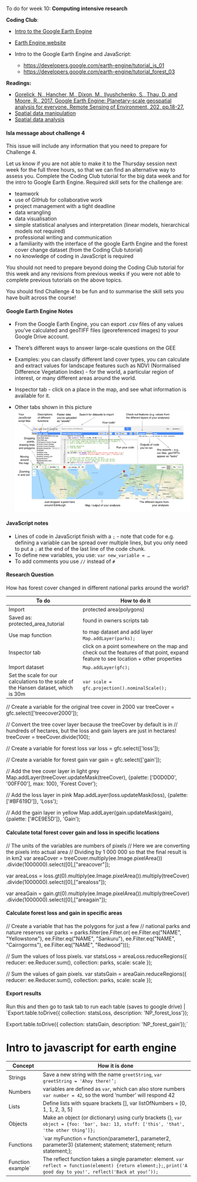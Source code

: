 To do for week 10: **Computing intensive research**

**Coding Club**:
- [Intro to the Google Earth Engine](https://ourcodingclub.github.io/tutorials/earth-engine/)
- [Earth Engine website](https://earthengine.google.com/)

- Intro to the Google Earth Engine and JavaScript:
  - https://developers.google.com/earth-engine/tutorial_js_01
  - https://developers.google.com/earth-engine/tutorial_forest_03


**Readings:**
- [Gorelick, N., Hancher, M., Dixon, M., Ilyushchenko, S., Thau, D. and Moore, R.,  2017.  Google  Earth  Engine:  Planetary-scale  geospatial  analysis  for everyone. Remote Sensing of Environment, 202,   pp.18-27.](https://www.sciencedirect.com/science/article/pii/S0034425717302900)
- [Spatial data manipulation](http://rspatial.org/spatial/index.html)
- [Spatial data analysis](http://rspatial.org/analysis/index.html)


#### Isla message about challenge 4
This issue will include any information that you need to prepare for Challenge 4.

Let us know if you are not able to make it to the Thursday session next week for the full three hours, so that we can find an alternative way to assess you.
Complete the Coding Club tutorial for the big data week and for the intro to Google Earth Engine.
Required skill sets for the challenge are:
* teamwork
* use of GitHub for collaborative work
* project management with a tight deadline
* data wrangling
* data visualisation
* simple statistical analyses and interpretation (linear models, hierarchical models not required)
* professional writing and communication
* a familiarity with the interface of the google Earth Engine and the forest cover change dataset (from the Coding Club tutorial)
* no knowledge of coding in JavaScript is required

You should not need to prepare beyond doing the Coding Club tutorial for this week and any revisions from previous weeks if you were not able to complete previous tutorials on the above topics.

You should find Challenge 4 to be fun and to summarise the skill sets you have built across the course!


#### Google Earth Engine Notes

* From the Google Earth Engine, you can export .csv files of any values you’ve calculated and geoTIFF files (georeferenced images) to your Google Drive account.


* There’s different ways to answer large-scale questions on the GEE
* Examples: you can classify different land cover types, you can calculate and extract values for landscape features such as NDVI (Normalised Difference Vegetation Index) - for the world, a particular region of interest, or many different areas around the world.

* Inspector tab - click on a place in the map, and see what information is available for it.
* Other tabs shown in this picture
![](Resources/gee_layout.png)


#### JavaScript notes 

* Lines of code in JavaScript finish with a `;` -  note that code for e.g. defining a variable can be spread over multiple lines, but you only need to put a `;` at the end of the last line of the code chunk.
* To define new variables, you use: `var new_variable = …`
* To add comments you use `//` instead of `#`


#### Research Question
How has forest cover changed in different national parks around the world?

To do | How to do it
------|------------------
Import |  protected area(polygons)
Saved as: protected_area_tutorial | found in owners scripts tab
Use map function | to map dataset and add layer `Map.addLayer(parks);`
Inspector tab | click on a point somewhere on the map and check out the features of that point, expand feature to see location + other properties
Import dataset | `Map.addLayer(gfc);`
Set the scale for our calculations to the scale of the Hansen dataset, which is 30m | `var scale = gfc.projection().nominalScale();`


// Create a variable for the original tree cover in 2000
var treeCover = gfc.select(['treecover2000']);

// Convert the tree cover layer because the treeCover by default is in
// hundreds of hectares, but the loss and gain layers are just in hectares!
treeCover = treeCover.divide(100);

// Create a variable for forest loss
var loss = gfc.select(['loss']);

// Create a variable for forest gain
var gain = gfc.select(['gain']);



// Add the tree cover layer in light grey
Map.addLayer(treeCover.updateMask(treeCover),
    {palette: ['D0D0D0', '00FF00'], max: 100}, 'Forest Cover');

// Add the loss layer in pink
Map.addLayer(loss.updateMask(loss),
            {palette: ['#BF619D']}, 'Loss');

// Add the gain layer in yellow
Map.addLayer(gain.updateMask(gain),
            {palette: ['#CE9E5D']}, 'Gain');


#### Calculate total forest cover gain and loss in specific locations

// The units of the variables are numbers of pixels
// Here we are converting the pixels into actual area
// Dividing by 1 000 000 so that the final result is in km2
var areaCover = treeCover.multiply(ee.Image.pixelArea())
                .divide(1000000).select([0],["areacover"]);

var areaLoss = loss.gt(0).multiply(ee.Image.pixelArea()).multiply(treeCover)
              .divide(1000000).select([0],["arealoss"]);

var areaGain = gain.gt(0).multiply(ee.Image.pixelArea()).multiply(treeCover)
              .divide(1000000).select([0],["areagain"]);


#### Calculate forest loss and gain in specific areas

// Create a variable that has the polygons for just a few
// national parks and nature reserves
var parks = parks.filter(ee.Filter.or(
    ee.Filter.eq("NAME", "Yellowstone"),
    ee.Filter.eq("NAME", "Sankuru"),
    ee.Filter.eq("NAME", "Cairngorms"),
    ee.Filter.eq("NAME", "Redwood")));


// Sum the values of loss pixels.
var statsLoss = areaLoss.reduceRegions({
  reducer: ee.Reducer.sum(),
  collection: parks,
  scale: scale
});

// Sum the values of gain pixels.
var statsGain = areaGain.reduceRegions({
  reducer: ee.Reducer.sum(),
  collection: parks,
  scale: scale
});


#### Export results

Run this and then go to task tab to run each table (saves to google drive) |
`Export.table.toDrive({
  collection: statsLoss,
  description: 'NP_forest_loss'});
  
Export.table.toDrive({
  collection: statsGain,
  description: 'NP_forest_gain’});`


# Intro to javascript for earth engine

Concept | How it is done
--------|-----------------
Strings | Save a new string with the name `greetString`, `var greetString = 'Ahoy there!’;`
Numbers | variables are defined as `var`, which can also store numbers `var number = 42`, so the word ‘number’ will respond 42
Lists | Define lists with square brackets [], var listOfNumbers = [0, 1, 1, 2, 3, 5]
Objects | Make an object (or dictionary) using curly brackets {}, `var object = {foo: 'bar', baz: 13, stuff: ['this', 'that', 'the other thing’]};`
Functions | `var myFunction = function(parameter1, parameter2, parameter3) {statement; statement; statement; return statement;};
Function example` | The reflect function takes a single parameter: element. `var reflect = function(element) {return element;};`, `print('A good day to you!', reflect('Back at you!’));`
